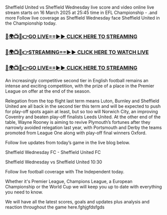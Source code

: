 Sheffield United vs Sheffield Wednesday live score and video online live stream starts on 16 March 2025 at 25:45 time in EFL Championship - .and more Follow live coverage as Sheffield Wednesday face Sheffield United in the Championship today.

<h3><a href="https://rafistreamsontv.blogspot.com/2025/03/blog-post_88.html">🔴🌍📺📱👉GO LIVE==►► CLICK HERE TO STREAMING</a></h3>

<h3><a href="https://rafistreamsontv.blogspot.com/2025/03/blog-post_88.html">🔴🌍📺📱👉STREAMING==►► CLICK HERE TO WATCH LIVE</a></h3>

<h3><a href="https://rafistreamsontv.blogspot.com/2025/03/blog-post_88.html">🔴🌍📺📱👉GO LIVE==►► CLICK HERE TO STREAMING</a></h3>

An increasingly competitive second tier in English football remains an intense and exciting competition, with the prize of a place in the Premier League on offer at the end of the season.

Relegation from the top flight last term means Luton, Burnley and Sheffield United are all back in the second tier this term and will be expected to push for play-off spots again at least, but so too will Norwich City, an improving Coventry and beaten play-off finalists Leeds United. At the other end of the table, Wayne Rooney is aiming to revive Plymouth’s fortunes after they narrowly avoided relegation last year, with Portsmouth and Derby the teams promoted from League One along with play-off final winners Oxford.

Follow live updates from today’s game in the live blog below.

Sheffield Wednesday FC - Sheffield United FC

Sheffield Wednesday vs Sheffield United
10:30

Follow live football coverage with The Independent today.

Whether it's Premier League, Champions League, a European Championship or the World Cup we will keep you up to date with everything you need to know.

We will have all the latest scores, goals and updates plus analysis and reaction throughout the game here.fghjgfdsfgds
